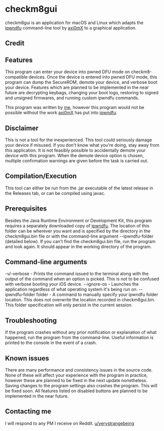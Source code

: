 # checkm8gui

checkm8gui is an application for macOS and Linux which adapts the [ipwndfu](https://github.com/axi0mx/ipwndfu/) command-line tool by [axi0mX](https://twitter.com/axi0mx/) to a graphical application.

## Credit

## Features

This program can enter your device into pwned DFU mode on checkm8-compatible devices. Once the device is entered into pwned DFU mode, this program can dump the SecureROM, demote your device, and verbose boot your device. Features which are planned to be implemented in the near future are decrypting keybags, changing your boot logo, restoring to signed and unsigned firmwares, and running custom ipwndfu commands.

This program was written by [me](https://github.com/emeryferrari/), however this program would not be possible without the work [axi0mX](https://twitter.com/axi0mx/) has put into [ipwndfu](https://github.com/axi0mx/ipwndfu/).

## Disclaimer

This is not a tool for the inexperienced. This tool could seriously damage your device if misused. If you don't know what you're doing, stay away from this application. It is not feasibly possible to accidentally demote your device with this program. When the demote device option is chosen, multiple confirmation warnings are given before the task is carried out.

## Compilation/Execution

This tool can either be run from the .jar executable of the latest release in the Releases tab, or can be compiled using javac.

## Prerequisites

Besides the Java Runtime Environment or Development Kit, this program requires a separately downloaded copy of [ipwndfu](https://github.com/axi0mx/ipwndfu/). The location of this folder can be wherever you want and is specified by the directory in the checkm8gui.bin file or with the command-line argument --ipwndfu-folder (detailed below). If you can't find the checkm8gui.bin file, run the program and look again. It should appear in the working directory of the program.

## Command-line arguments

-v/-verbose - Prints the command issued to the terminal along with the output of the command when an option is picked. This is not to be confused with verbose booting your iOS device.
--ignore-os - Launches the application regardless of what operating system it's being run on.
--ipwndfu-folder folder - A command to manually specify your ipwndfu folder location. This does not overwrite the location recorded in checkm8gui.bin. This folder specification will only persist in the current session.

## Troubleshooting

If the program crashes without any prior notification or explanation of what happened, run the program from the command-line. Useful information is printed to the console in the event of a crash.

## Known issues

There are many performance and consistency issues in the source code. None of these will affect your experience with the program in practice, however these are planned to be fixed in the next update nonetheless. Saving changes to the program settings also crashes the program. This will be fixed soon. All features listed on disabled buttons are planned to be implemented in the near future.

## Contacting me

I will respond to any PM I receive on Reddit.
[u/verystrangebeing](https://reddit.com/user/verystrangebeing/)